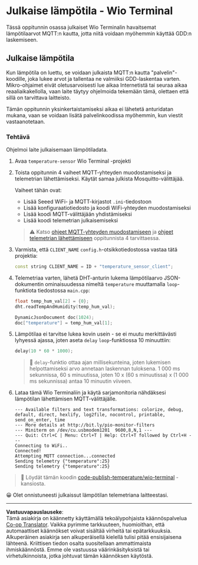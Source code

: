 <!--
CO_OP_TRANSLATOR_METADATA:
{
  "original_hash": "df28cd649cd892bcce034e064913b2f3",
  "translation_date": "2025-08-27T21:05:59+00:00",
  "source_file": "2-farm/lessons/1-predict-plant-growth/wio-terminal-temp-publish.md",
  "language_code": "fi"
}
-->
# Julkaise lämpötila - Wio Terminal

Tässä oppitunnin osassa julkaiset Wio Terminalin havaitsemat lämpötilaarvot MQTT:n kautta, jotta niitä voidaan myöhemmin käyttää GDD:n laskemiseen.

## Julkaise lämpötila

Kun lämpötila on luettu, se voidaan julkaista MQTT:n kautta "palvelin"-koodille, joka lukee arvot ja tallentaa ne valmiiksi GDD-laskentaa varten. Mikro-ohjaimet eivät oletusarvoisesti lue aikaa Internetistä tai seuraa aikaa reaaliaikakellolla, vaan laite täytyy ohjelmoida tekemään tämä, olettaen että sillä on tarvittava laitteisto.

Tämän oppitunnin yksinkertaistamiseksi aikaa ei lähetetä anturidatan mukana, vaan se voidaan lisätä palvelinkoodissa myöhemmin, kun viestit vastaanotetaan.

### Tehtävä

Ohjelmoi laite julkaisemaan lämpötiladata.

1. Avaa `temperature-sensor` Wio Terminal -projekti

1. Toista oppitunnin 4 vaiheet MQTT-yhteyden muodostamiseksi ja telemetrian lähettämiseksi. Käytät samaa julkista Mosquitto-välittäjää.

    Vaiheet tähän ovat:

    - Lisää Seeed WiFi- ja MQTT-kirjastot `.ini`-tiedostoon
    - Lisää konfiguraatiotiedosto ja koodi WiFi-yhteyden muodostamiseksi
    - Lisää koodi MQTT-välittäjään yhdistämiseksi
    - Lisää koodi telemetrian julkaisemiseksi

    > ⚠️ Katso [ohjeet MQTT-yhteyden muodostamiseen](../../../1-getting-started/lessons/4-connect-internet/wio-terminal-mqtt.md) ja [ohjeet telemetrian lähettämiseen](../../../1-getting-started/lessons/4-connect-internet/wio-terminal-telemetry.md) oppitunnista 4 tarvittaessa.

1. Varmista, että `CLIENT_NAME` `config.h`-otsikkotiedostossa vastaa tätä projektia:

    ```cpp
    const string CLIENT_NAME = ID + "temperature_sensor_client";
    ```

1. Telemetriaa varten, lähetä DHT-anturin lukema lämpötilaarvo JSON-dokumentin ominaisuudessa nimeltä `temperature` muuttamalla `loop`-funktiota tiedostossa `main.cpp`:

    ```cpp
    float temp_hum_val[2] = {0};
    dht.readTempAndHumidity(temp_hum_val);

    DynamicJsonDocument doc(1024);
    doc["temperature"] = temp_hum_val[1];
    ```

1. Lämpötilaa ei tarvitse lukea kovin usein - se ei muutu merkittävästi lyhyessä ajassa, joten aseta `delay` `loop`-funktiossa 10 minuuttiin:

    ```cpp
    delay(10 * 60 * 1000);
    ```

    > 💁 `delay`-funktio ottaa ajan millisekunteina, joten lukemisen helpottamiseksi arvo annetaan laskennan tuloksena. 1 000 ms sekunnissa, 60 s minuutissa, joten 10 x (60 s minuutissa) x (1 000 ms sekunnissa) antaa 10 minuutin viiveen.

1. Lataa tämä Wio Terminaliin ja käytä sarjamonitoria nähdäksesi lämpötilan lähettämisen MQTT-välittäjälle.

    ```output
    --- Available filters and text transformations: colorize, debug, default, direct, hexlify, log2file, nocontrol, printable, send_on_enter, time
    --- More details at http://bit.ly/pio-monitor-filters
    --- Miniterm on /dev/cu.usbmodem1201  9600,8,N,1 ---
    --- Quit: Ctrl+C | Menu: Ctrl+T | Help: Ctrl+T followed by Ctrl+H ---
    Connecting to WiFi..
    Connected!
    Attempting MQTT connection...connected
    Sending telemetry {"temperature":25}
    Sending telemetry {"temperature":25}
    ```

> 💁 Löydät tämän koodin [code-publish-temperature/wio-terminal](../../../../../2-farm/lessons/1-predict-plant-growth/code-publish-temperature/wio-terminal) -kansiosta.

😀 Olet onnistuneesti julkaissut lämpötilan telemetriana laitteestasi.

---

**Vastuuvapauslauseke**:  
Tämä asiakirja on käännetty käyttämällä tekoälypohjaista käännöspalvelua [Co-op Translator](https://github.com/Azure/co-op-translator). Vaikka pyrimme tarkkuuteen, huomioithan, että automaattiset käännökset voivat sisältää virheitä tai epätarkkuuksia. Alkuperäinen asiakirja sen alkuperäisellä kielellä tulisi pitää ensisijaisena lähteenä. Kriittisen tiedon osalta suositellaan ammattimaista ihmiskäännöstä. Emme ole vastuussa väärinkäsityksistä tai virhetulkinnoista, jotka johtuvat tämän käännöksen käytöstä.